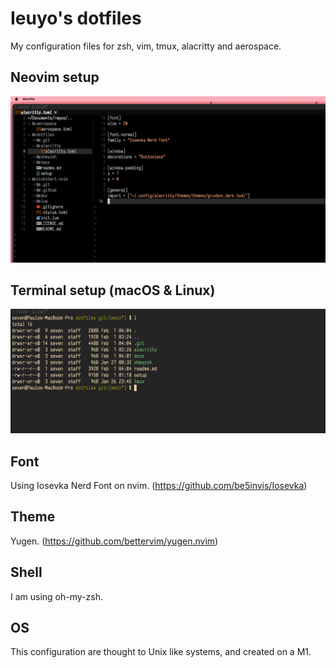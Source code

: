 # Ieuyo's dotfiles
My configuration files for zsh, vim, tmux, alacritty and aerospace.

## Neovim setup
![nvim screenshot](./docs/nvim.png)

## Terminal setup (macOS & Linux)
![terminal screenshot](./docs/terminal.png)

## Font
Using Iosevka Nerd Font on nvim.
(https://github.com/be5invis/Iosevka)

## Theme
Yugen.
(https://github.com/bettervim/yugen.nvim)

## Shell
I am using oh-my-zsh.

## OS
This configuration are thought to Unix like systems, and created on a M1.
